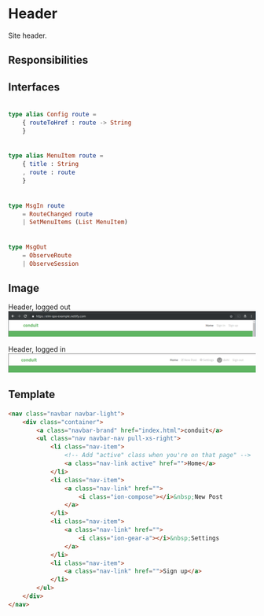 # Header

Site header.

## Responsibilities


## Interfaces

```elm

type alias Config route =
    { routeToHref : route -> String
    }


type alias MenuItem route =
    { title : String
    , route : route
    }


type MsgIn route
    = RouteChanged route
    | SetMenuItems (List MenuItem)


type MsgOut
    = ObserveRoute
    | ObserveSession

```

## Image

Header, logged out
![Header screenshot](img/Header1.png)

Header, logged in
![Header screenshot](img/Header2.png)

## Template

```html
<nav class="navbar navbar-light">
    <div class="container">
        <a class="navbar-brand" href="index.html">conduit</a>
        <ul class="nav navbar-nav pull-xs-right">
            <li class="nav-item">
                <!-- Add "active" class when you're on that page" -->
                <a class="nav-link active" href="">Home</a>
            </li>
            <li class="nav-item">
                <a class="nav-link" href="">
                    <i class="ion-compose"></i>&nbsp;New Post
                </a>
            </li>
            <li class="nav-item">
                <a class="nav-link" href="">
                    <i class="ion-gear-a"></i>&nbsp;Settings
                </a>
            </li>
            <li class="nav-item">
                <a class="nav-link" href="">Sign up</a>
            </li>
        </ul>
    </div>
</nav>
```
